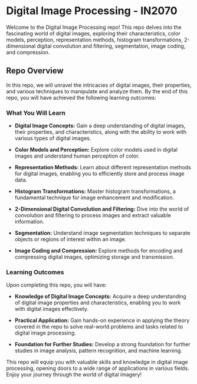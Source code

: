 # Digital Image Processing - IN2070

Welcome to the Digital Image Processing repo! This repo delves into the fascinating world of digital images, exploring their characteristics, color models, perception, representation methods, histogram transformations, 2-dimensional digital convolution and filtering, segmentation, image coding, and compression.

## Repo Overview

In this repo, we will unravel the intricacies of digital images, their properties, and various techniques to manipulate and analyze them. By the end of this repo, you will have achieved the following learning outcomes:

### What You Will Learn

- **Digital Image Concepts:** Gain a deep understanding of digital images, their properties, and characteristics, along with the ability to work with various types of digital images.

- **Color Models and Perception:** Explore color models used in digital images and understand human perception of color.

- **Representation Methods:** Learn about different representation methods for digital images, enabling you to efficiently store and process image data.

- **Histogram Transformations:** Master histogram transformations, a fundamental technique for image enhancement and modification.

- **2-Dimensional Digital Convolution and Filtering:** Dive into the world of convolution and filtering to process images and extract valuable information.

- **Segmentation:** Understand image segmentation techniques to separate objects or regions of interest within an image.

- **Image Coding and Compression:** Explore methods for encoding and compressing digital images, optimizing storage and transmission.

### Learning Outcomes

Upon completing this repo, you will have:

- **Knowledge of Digital Image Concepts:** Acquire a deep understanding of digital image properties and characteristics, enabling you to work with digital images effectively.

- **Practical Application:** Gain hands-on experience in applying the theory covered in the repo to solve real-world problems and tasks related to digital image processing.

- **Foundation for Further Studies:** Develop a strong foundation for further studies in image analysis, pattern recognition, and machine learning.

This repo will equip you with valuable skills and knowledge in digital image processing, opening doors to a wide range of applications in various fields. Enjoy your journey through the world of digital imagery!

